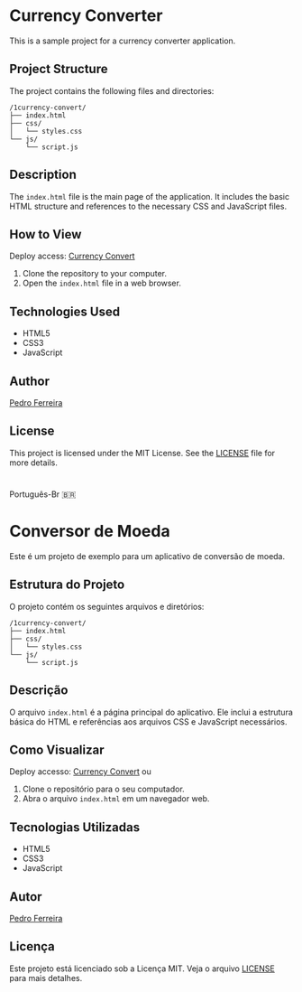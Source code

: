 # Currency Converter

This is a sample project for a currency converter application.

## Project Structure

The project contains the following files and directories:

```
/1currency-convert/
├── index.html
├── css/
│   └── styles.css
└── js/
    └── script.js
```

## Description

The `index.html` file is the main page of the application. It includes the basic HTML structure and references to the necessary CSS and JavaScript files.

## How to View
Deploy access: [Currency Convert](https://devpedroferreira.github.io/currency-convert)

1. Clone the repository to your computer.
2. Open the `index.html` file in a web browser.

## Technologies Used

- HTML5
- CSS3
- JavaScript

## Author

[Pedro Ferreira](https://github.com/devpedroferreira)

## License

This project is licensed under the MIT License. See the [LICENSE](LICENSE) file for more details.

# ###################################################################################

Português-Br 🇧🇷

# Conversor de Moeda

Este é um projeto de exemplo para um aplicativo de conversão de moeda.

## Estrutura do Projeto

O projeto contém os seguintes arquivos e diretórios:

```
/1currency-convert/
├── index.html
├── css/
│   └── styles.css
└── js/
    └── script.js
```

## Descrição

O arquivo `index.html` é a página principal do aplicativo. Ele inclui a estrutura básica do HTML e referências aos arquivos CSS e JavaScript necessários.

## Como Visualizar
Deploy accesso: [Currency Convert](https://devpedroferreira.github.io/currency-convert)
ou
1. Clone o repositório para o seu computador.
2. Abra o arquivo `index.html` em um navegador web.

## Tecnologias Utilizadas

- HTML5
- CSS3
- JavaScript

## Autor

[Pedro Ferreira](https://github.com/devpedroferreira)

## Licença

Este projeto está licenciado sob a Licença MIT. Veja o arquivo [LICENSE](LICENSE) para mais detalhes.